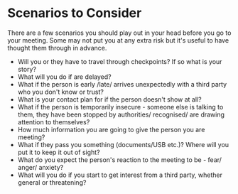 [Title]: # (Scenarios to Consider)
[Order]: # (2)

# Scenarios to Consider

There are a few scenarios you should play out in your head before you go to your meeting. Some may not put you at any extra risk but it's useful to have thought them through in advance.

*   Will you or they have to travel through checkpoints? If so what is your story?
*   What will you do if are delayed?
*   What if the person is early /late/ arrives unexpectedly with a third party who you don't know or trust?
*   What is your contact plan for if the person doesn't show at all?
*   What if the person is temporarily insecure - someone else is talking to them, they have been stopped by authorities/ recognised/ are drawing attention to themselves?
*   How much information you are going to give the person you are meeting?
*   What if they pass you something (documents/USB etc.)? Where will you put it to keep it out of sight?
*   What do you expect the person's reaction to the meeting to be - fear/ anger/ anxiety?
*   What will you do if you start to get interest from a third party, whether general or threatening?